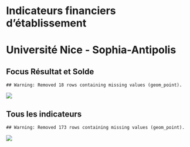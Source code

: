 Indicateurs financiers d’établissement
================

# Université Nice - Sophia-Antipolis

## Focus Résultat et Solde

    ## Warning: Removed 18 rows containing missing values (geom_point).

![](université_nice___sophia_antipolis_files/figure-gfm/etab.focus-1.png)<!-- -->

## Tous les indicateurs

    ## Warning: Removed 173 rows containing missing values (geom_point).

![](université_nice___sophia_antipolis_files/figure-gfm/etab-1.png)<!-- -->
